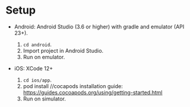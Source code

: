 # Setup
* Android: Android Studio (3.6 or higher) with gradle and emulator (API 23+).
  1. `cd android`.
  2. Import project in Android Studio.
  3. Run on emulator.
  
* iOS: XCode 12+
  1. `cd ios/app`.
  2. pod install //cocapods installation guide: https://guides.cocoapods.org/using/getting-started.html
  3. Run on simulator.
